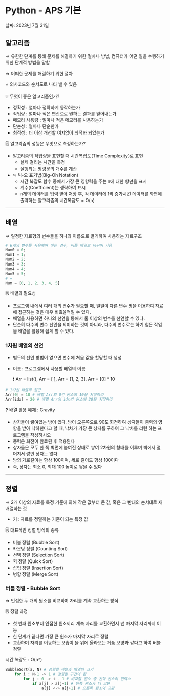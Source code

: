 # Python - APS 기본

날짜: 2023년 7월 31일

## 알고리즘

⇒ 유한한 단계를 통해 문제를 해결하기 위한 절차나 방법, 컴퓨터가 어떤 일을 수행하기 위한 단계적 방법을 말함

⇒ 어떠한 문제를 해결하기 위한 절차

⭐ 의사코드와 순서도로 나타 낼 수 있음

<aside>
💡 무엇이 좋은 알고리즘인가?

- 정확성 : 얼마나 정확하게 동작하는가
- 작업량 : 얼마나 적은 연산으로 원하는 결과를 얻어내는가
- 메모리 사용량 : 얼마나 적은 메모리를 사용하는가
- 단순성 : 얼마나 단순한가
- 최적성 : 더 이상 개선할 여지없이 최적화 되었는가
</aside>

<aside>
🗒️ 알고리즘의 성능은 무엇으로 측정하는가?

- 알고리즘의 작업량을 표현할 때 시간복잡도(Time Complexity)로 표현
    - 실제 걸리는 시간을 측정
    - 실행되는 명령문의 개수를 계산
- ≒ 빅-오 표기법(Big-Oh Notation)
    - 시간 복잡도 함수 중에서 가장 큰 영향력을 주는 n에 대한 항만을 표시
    - 계수(Coefficient)는 생략하여 표시
    - n개의 데이터를 입력 받아 저장 후, 각 데이터에 1씩 증가시킨 데이터를 화면에 출력하는 알고리즘의 시간복잡도 = O(n)
</aside>

---

## 배열

⇒ 일정한 자료형의 변수들을 하나의 이름으로 열거하여 사용하는 자료구조

```python
# 6개의 변수를 사용해야 하는 경우, 이를 배열로 바꾸어 사용
Num0 = 0;
Num1 = 1;
Num2 = 2;
Num3 = 3;
Num4 = 4;
Num5 = 5;
# = 
Num = [0, 1, 2, 3, 4, 5]
```

<aside>
🗒️ 배열의 필요성

- 프로그램 내에서 여러 개의 변수가 필요할 때, 일일이 다른 변수 명을 이용하여 자료에 접근하는 것은 매우 비효율적일 수 있다.
- 배열을 사용하면 하나의 선언을 통해서 둘 이상의 변수를 선언할 수 있다.
- 단순히 다수의 변수 선언을 의미하는 것이 아니라, 다수의 변수로는 하기 힘든 작업을 배열을 활용해 쉽게 할 수 있다.
</aside>

### 1차원 배열의 선언

- 별도의 선언 방법이 없으면 변수에 처음 값을 할당할 때 생성
- 이름 : 프로그램에서 사용할 배열의 이름
    
    <aside>
    ❗ Arr = list(), Arr = [ ], Arr = [1, 2, 3], Arr = [0] * 10
    
    </aside>
    

```python
# 1차원 배열의 접근
Arr[0] = 10 # 배열 Arr의 0번 원소에 10을 저장하라
Arr[idx] = 20 # 배열 Arr의 idx번 원소에 20을 저장하라
```

<aside>
❓ 배열 활용 예제 : Gravity

- 상자들이 쌓여있는 방이 있다. 방이 오른쪽으로 90도 회전하여 상자들이 중력의 영향을 받아 낙하한다고 할 때, 낙차가 가장 큰 상자를 구하여 그 낙차를 리턴 하는 프로그램을 작성하시오
- 중력은 회전이 완료된 후 적용된다
- 상자들은 모두 한 쪽 벽면에 붙여진 상태로 쌓여 2차원의 형태를 이루며 벽에서 떨어져서 쌓인 상자는 없다
- 방의 가로길이는 항상 100이며, 세로 길이도 항상 100이다
- 즉, 상자는 최소 0, 최대 100 높이로 쌓을 수 있다
</aside>

---

## 정렬

⇒ 2개 이상의 자료를 특정 기준에 의해 작은 값부터 큰 값, 혹은 그 반대의 순서대로 재배열하는 것

- 키 : 자료를 정렬하는 기준이 되는 특정 값

<aside>
🗒️ 대표적인 정렬 방식의 종류

- 버블 정렬 (Bubble Sort)
- 카운팅 정렬 (Counting Sort)
- 선택 정렬 (Selection Sort)
- 퀵 정렬 (Quick Sort)
- 삽입 정렬 (Insertion Sort)
- 병합 정렬 (Merge Sort)
</aside>

### 버블 정렬 - Bubble Sort

⇒ 인접한 두 개의 원소를 비교하며 자리를 계속 교환하는 방식

<aside>
🗒️ 정렬 과정

- 첫 번째 원소부터 인접한 원소끼리 계속 자리를 교환하면서 맨 마지막 자리까지 이동
- 한 단계가 끝나면 가장 큰 원소가 마지막 자리로 정렬
- 교환하며 자리를 이동하는 모습이 물 위에 올라오는 거품 모양과 같다고 하여 버블 정렬

시간 복잡도 : O(n^)

</aside>

```python
BubbleSort(a, N) # 정렬할 배열과 배열의 크기
	for i : N-1 -> 1 # 정렬될 구간의 끝
		for j : 0 -> i - 1 # 비교할 원소 중 왼쪽 원소의 인덱스
			if a[j] > a[j+1] # 왼쪽 원소가 더 크면
				a[j] <-> a[j+1] # 오른쪽 원소와 교환
```